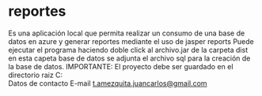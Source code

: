 # reportes
Es una aplicación local que permita realizar un consumo de una base de datos en azure y generar reportes mediante el uso de jasper reports
Puede ejecutar el programa haciendo doble click al archivo.jar de la carpeta dist en esta capeta base de datos se adjunta el archivo sql para la creación de la base de datos. 
IMPORTANTE: El proyecto debe ser guardado en el directorio raiz C:\
Datos de contacto
E-mail t.amezquita.juancarlos@gmail.com
